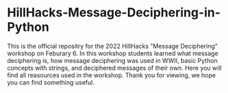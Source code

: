 # HillHacks-Message-Deciphering-in-Python
This is the official repositry for the 2022 HillHacks "Message Deciphering" workshop on Feburary 6. In this workshop students learned what message deciphering is, how message deciphering was used in WWII, basic Python concepts with strings, and deciphered messages of their own. Here you will find all reasources used in the workshop. Thank you for viewing, we hope you can find something useful.
